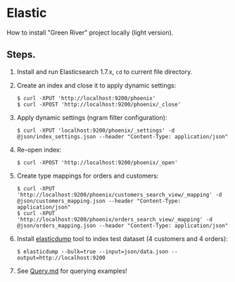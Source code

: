# Elastic

How to install "Green River" project locally (light version).

## Steps.

1. Install and run Elasticsearch 1.7.x, `cd` to current file directory.

2. Create an index and close it to apply dynamic settings:

	```
	$ curl -XPUT 'http://localhost:9200/phoenix'
	$ curl -XPOST 'http://localhost:9200/phoenix/_close'
	```

3. Apply dynamic settings (ngram filter configuration):

	```
	$ curl -XPUT 'localhost:9200/phoenix/_settings' -d @json/index_settings.json --header "Content-Type: application/json"
	```

4. Re-open index:

	```
	$ curl -XPOST 'http://localhost:9200/phoenix/_open'
	```

5. Create type mappings for orders and customers:

	```
	$ curl -XPUT 'http://localhost:9200/phoenix/customers_search_view/_mapping' -d @json/customers_mapping.json --header "Content-Type: application/json"
	$ curl -XPUT 'http://localhost:9200/phoenix/orders_search_view/_mapping' -d @json/orders_mapping.json --header "Content-Type: application/json"
	```

6. Install [elasticdump](https://github.com/taskrabbit/elasticsearch-dump) tool to index test dataset (4 customers and 4 orders):

	```
	$ elasticdump --bulk=true --input=json/data.json --output=http://localhost:9200
	```

7. See [Query.md](https://github.com/FoxComm/green-river/blob/master/docs/Query.md) for querying examples!